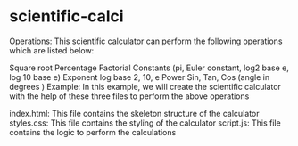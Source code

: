 # scientific-calci
Operations: This scientific calculator can perform the following operations which are listed below: 

Square root
Percentage
Factorial
Constants (pi, Euler constant, log2 base e, log 10 base e)
Exponent
log base 2, 10, e
Power
Sin, Tan, Cos (angle in degrees )
Example: In this example, we will create the scientific calculator with the help of these three files to perform the above operations

index.html: This file contains the skeleton structure of the calculator
styles.css: This file contains the styling of the calculator
script.js: This file contains the logic to perform the calculations
